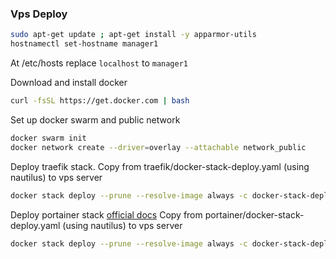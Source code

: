 ### Vps Deploy

```bash
sudo apt-get update ; apt-get install -y apparmor-utils
hostnamectl set-hostname manager1
```
At /etc/hosts replace `localhost` to `manager1`

Download and install docker

```bash
curl -fsSL https://get.docker.com | bash
```
Set up docker swarm and public network

```bash
docker swarm init
docker network create --driver=overlay --attachable network_public
```

Deploy traefik stack.
Copy from traefik/docker-stack-deploy.yaml (using nautilus) to vps server 

```bash
docker stack deploy --prune --resolve-image always -c docker-stack-deploy.yaml traefik
```

Deploy portainer stack [official docs](https://docs.portainer.io/start/install-ce/server/swarm/linux)
Copy from portainer/docker-stack-deploy.yaml (using nautilus) to vps server 

```bash
docker stack deploy --prune --resolve-image always -c docker-stack-deploy.yaml portainer
```